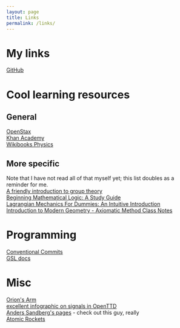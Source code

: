 ```yaml
---
layout: page
title: Links
permalink: /links/
---
```


# My links

[GitHub](https://github.com/blamster19)

# Cool learning resources

## General

[OpenStax](https://openstax.org/)  
[Khan Academy](https://www.khanacademy.org/)  
[Wikibooks Physics](https://en.wikibooks.org/wiki/Subject:Physics)  

## More specific 

Note that I have not read all of that myself yet; this list doubles as a reminder for me.  
[A friendly introduction to group theory](https://math.mit.edu/~jwellens/Group%20Theory%20Forum.pdf)  
[Beginning Mathematical Logic: A Study Guide](https://www.logicmatters.net/tyl/)  
[Lagrangian Mechanics For Dummies: An Intuitive Introduction](https://profoundphysics.com/lagrangian-mechanics-for-beginners/)  
[Introduction to Modern Geometry - Axiomatic Method Class Notes](https://faculty.etsu.edu/gardnerr/Geometry/Geometry-notes-Wylie.htm#chapter1)  

# Programming

[Conventional Commits](https://www.conventionalcommits.org/en/v1.0.0/#summary)  
[GSL docs](https://www.gnu.org/software/gsl/doc/html/index.html)  

# Misc

[Orion's Arm](https://orionsarm.com/)  
[excellent infographic on signals in OpenTTD](https://imgur.com/a/aUoXC)  
[Anders Sandberg's pages](https://aleph.se/) - check out this guy, really  
[Atomic Rockets](https://projectrho.com/public_html/rocket/index.php)  
